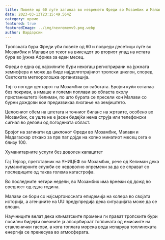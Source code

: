 ```yaml
---
title: Повеќе од 60 луѓе загинаа во невремето Фреди во Мозамбик и Малави
date: 2023-03-13T23:15:49.564Z
category: време
featured: true
featuredImage: ../img/nevremevv9.png.webp
author: Вардарски
---
```


Тропската бура Фреди уби повеќе од 60 и повреди десетици луѓе во Мозамбик и Малави во текот на викендот во вториот упад на истата бура во јужна Африка за еден месец.

Фреди е една од најсилните бури некогаш регистрирани на јужната хемисфера и може да биде најдолготрајниот тропски циклон, според Светската метеоролошка организација.

Тој го погоди центарот на Мозамбик во саботата. Бројни куќи останаа без покриви, а имаше и големи поплави во областа околу пристаништето Келиман, по што бурата се пресели кон Малави со бурни дождови кои предизвикаа лизгање на земјиштето.

Целосниот обем на штетата и точниот биланс на жртвите, особено во Мозамбик, се уште не е јасен бидејќи нема струја или телефонски сигнал во делови од погодената област.

Бројот на загинати од циклонот Фреди во Мозамбик, Малави и Мадагаскар откако за прв пат дојде на копно минатиот месец сега е близу 100.

Хуманитарните услуги без доволен капацитет

Гај Тејлор, претставник на УНИЦЕФ во Мозамбик, рече од Келиман дека хуманитарните служби се недоволно опремени за да се справат со последиците од таква голема катастрофа.

Во последните четири недели, во Мозамбик има врнежи од дожд во вредност од една година.

Малави се бори со најсмртоносната епидемија на колера во својата историја, а агенциите на UU предупредија дека ситуацијата може да се влоши.

Научниците велат дека климатските промени ги прават тропските бури посилни бидејќи океаните ја апсорбираат топлината од емисиите на стакленички гасови, а кога топлата морска вода испарува топлинската енергија се пренесува во атмосферата.
